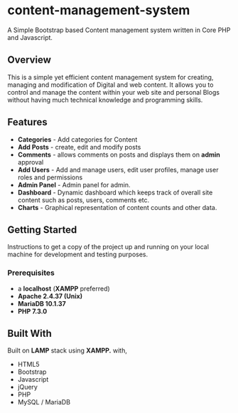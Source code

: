 # content-management-system

A Simple Bootstrap based Content management system written in Core PHP and Javascript.

## Overview

This is a simple yet efficient content management system for creating, managing and modification of Digital and web content. It allows you to control and manage the content within your web site and personal Blogs without having much technical knowledge and programming skills.

## Features

* **Categories** - Add categories for Content 
* **Add Posts** - create, edit and modify posts
* **Comments** - allows comments on posts and displays them on **admin** approval 
* **Add Users** - Add and manage users, edit user profiles, manage user roles and permissions
* **Admin Panel** - Admin panel for admin.
* **Dashboard** - Dynamic dashboard which keeps track of overall site content such as posts, users, comments etc.
* **Charts** - Graphical representation of content counts and other data.

## Getting Started

Instructions to get a copy of the project up and running on your local machine for development and testing purposes.

### Prerequisites

* a **localhost** (**XAMPP** preferred) 
* **Apache 2.4.37 (Unix)** 
* **MariaDB 10.1.37** 
* **PHP 7.3.0**


## Built With

Built on **LAMP** stack using **XAMPP.** with,

* HTML5
* Bootstrap
* Javascript
* jQuery
* PHP
* MySQL / MariaDB
 
